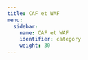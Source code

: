 ```yaml
---
title: CAF et WAF
menu:
  sidebar:
    name: CAF et WAF
    identifier: category
    weight: 30
---
```


